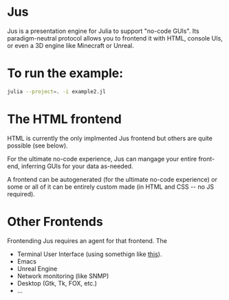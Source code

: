 # Jus

Jus is a presentation engine for Julia to support "no-code
GUIs". Its paradigm-neutral protocol allows you to frontend it with
HTML, console UIs, or even a 3D engine like Minecraft or Unreal.

# To run the example:

```sh
julia --project=. -i example2.jl
```

# The HTML frontend

HTML is currently the only implmented Jus frontend but others are quite possible (see below).

For the ultimate no-code experience, Jus can mangage your entire
front-end, inferring GUIs for your data as-needed.

A frontend can be autogenerated (for the ultimate no-code experience)
or some or all of it can be entirely custom made (in HTML and CSS --
no JS required).

# Other Frontends

Frontending Jus requires an agent for that frontend. The 

- Terminal User Interface (using somethign like [this](https://github.com/kdheepak/TerminalUserInterfaces.jl)).
- Emacs
- Unreal Engine
- Network monitoring (like SNMP)
- Desktop (Gtk, Tk, FOX, etc.)
- ...
